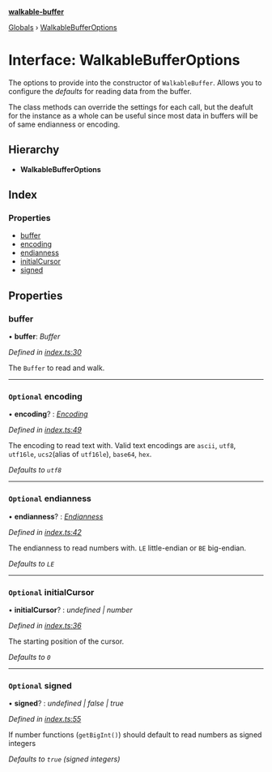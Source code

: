 **[walkable-buffer](../README.md)**

[Globals](../README.md) › [WalkableBufferOptions](walkablebufferoptions.md)

# Interface: WalkableBufferOptions

The options to provide into the constructor of `WalkableBuffer`.
Allows you to configure the _defaults_ for reading data from the buffer.

The class methods can override the settings for each call, but the deafult for the instance as a whole
can be useful since most data in buffers will be of same endianness or encoding.

## Hierarchy

* **WalkableBufferOptions**

## Index

### Properties

* [buffer](walkablebufferoptions.md#buffer)
* [encoding](walkablebufferoptions.md#optional-encoding)
* [endianness](walkablebufferoptions.md#optional-endianness)
* [initialCursor](walkablebufferoptions.md#optional-initialcursor)
* [signed](walkablebufferoptions.md#optional-signed)

## Properties

###  buffer

• **buffer**: *Buffer*

*Defined in [index.ts:30](https://github.com/oBusk/walkable-buffer/blob/8e60145/src/index.ts#L30)*

The `Buffer` to read and walk.

___

### `Optional` encoding

• **encoding**? : *[Encoding](../README.md#encoding)*

*Defined in [index.ts:49](https://github.com/oBusk/walkable-buffer/blob/8e60145/src/index.ts#L49)*

The encoding to read text with.
Valid text encodings are `ascii`, `utf8`, `utf16le`, `ucs2`(alias of `utf16le`), `base64`, `hex`.

_Defaults to `utf8`_

___

### `Optional` endianness

• **endianness**? : *[Endianness](../README.md#endianness)*

*Defined in [index.ts:42](https://github.com/oBusk/walkable-buffer/blob/8e60145/src/index.ts#L42)*

The endianness to read numbers with. `LE` little-endian or `BE` big-endian.

_Defaults to `LE`_

___

### `Optional` initialCursor

• **initialCursor**? : *undefined | number*

*Defined in [index.ts:36](https://github.com/oBusk/walkable-buffer/blob/8e60145/src/index.ts#L36)*

The starting position of the cursor.

_Defaults to `0`_

___

### `Optional` signed

• **signed**? : *undefined | false | true*

*Defined in [index.ts:55](https://github.com/oBusk/walkable-buffer/blob/8e60145/src/index.ts#L55)*

If number functions (`getBigInt()`) should default to read numbers as signed integers

_Defaults to `true` (signed integers)_